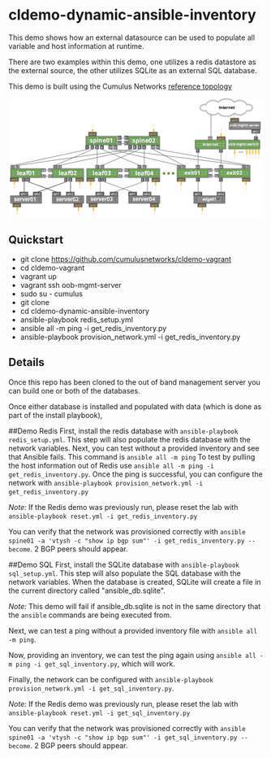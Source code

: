 # cldemo-dynamic-ansible-inventory

This demo shows how an external datasource can be used to populate all variable and host information at runtime.

There are two examples within this demo, one utilizes a redis datastore as the external source, the other utilizes SQLite as an external SQL database.

This demo is built using the Cumulus Networks [reference topology](https://github.com/cumulusnetworks/cldemo-vagrant)

![Cumulus Reference Topology](https://github.com/CumulusNetworks/cldemo-vagrant/raw/master/cldemo_topology.png)

Quickstart
------------------------
* git clone https://github.com/cumulusnetworks/cldemo-vagrant
* cd cldemo-vagrant
* vagrant up
* vagrant ssh oob-mgmt-server
* sudo su - cumulus
* git clone *<URL>*
* cd cldemo-dynamic-ansible-inventory
* ansible-playbook redis_setup.yml
* ansible all -m ping -i get_redis_inventory.py
* ansible-playbook provision_network.yml -i get_redis_inventory.py

Details
------------------------
Once this repo has been cloned to the out of band management server you can build one or both of the databases.

Once either database is installed and populated with data (which is done as part of the install playbook),

##Demo Redis
First, install the redis database with `ansible-playbook redis_setup.yml`. This step will also populate the redis database with the network variables.
Next, you can test without a provided inventory and see that Ansible fails. This command is `ansible all -m ping`
To test by pulling the host information out of Redis use `ansible all -m ping -i get_redis_inventory.py`.
Once the ping is successful, you can configure the network with `ansible-playbook provision_network.yml -i get_redis_inventory.py`

*Note:* If the Redis demo was previously run, please reset the lab with `ansible-playbook reset.yml -i get_redis_inventory.py`

You can verify that the network was provisioned correctly with `ansible spine01 -a 'vtysh -c "show ip bgp sum"' -i get_redis_inventory.py --become`. 2 BGP peers should appear.

##Demo SQL
First, install the SQLite database with `ansible-playbook sql_setup.yml`. This step will also populate the SQL database with the network variables. When the database is created, SQLite will create a file in the current directory called "ansible_db.sqlite".

*Note:* This demo will fail if ansible_db.sqlite is not in the same directory that the `ansible` commands are being executed from.

Next, we can test a ping without a provided inventory file with `ansible all -m ping`.

Now, providing an inventory, we can test the ping again using `ansible all -m ping -i get_sql_inventory.py`, which will work.

Finally, the network can be configured with `ansible-playbook provision_network.yml -i get_sql_inventory.py`.

*Note:* If the Redis demo was previously run, please reset the lab with `ansible-playbook reset.yml -i get_sql_inventory.py`

You can verify that the network was provisioned correctly with `ansible spine01 -a 'vtysh -c "show ip bgp sum"' -i get_sql_inventory.py --become`. 2 BGP peers should appear.
